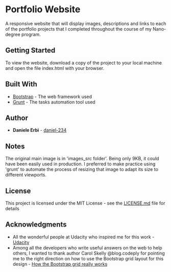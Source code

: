 # Portfolio Website

A responsive website that will display images, descriptions and links to each of the portfolio projects
 that I completed throughout the course of my Nano-degree program.

## Getting Started

To view the website, download a copy of the project to your local machine and open the file index.html
 with your browser.

## Built With

* [Bootstrap](http://getbootstrap.com/) - The web framework used
* [Grunt](http://gruntjs.com/) - The tasks automation tool used

## Author

* **Daniele Erbì** - [daniel-234](https://github.com/daniel-234)

## Notes

The original main image is in 'images_src folder'. Being only 9KB, it could have been easily used in production. I preferred to
make practice using 'grunt' to automate the process of resizing that image to adapt its size to different viewports.

## License

This project is licensed under the MIT License - see the [LICENSE.md](LICENSE.md) file for details

## Acknowledgments

* All the wonderful people at Udacity who inspired me for this work - [Udacity](https://www.udacity.com/)
* Among all the developers who write useful answers on the web to help others, I wanted to thank author
 Carol Skelly @blog.codeply for pointing me to the right direction on how to use the Bootstrap grid layout
 for this design - [How the Bootstrap grid really works](http://blog.codeply.com/2016/04/06/how-the-bootstrap-grid-really-works/)